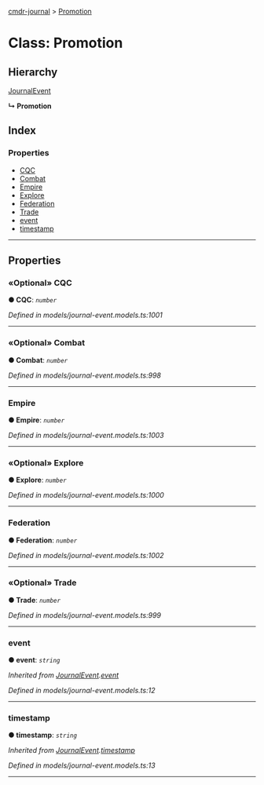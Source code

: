 [cmdr-journal](../README.md) > [Promotion](../classes/promotion.md)



# Class: Promotion

## Hierarchy


 [JournalEvent](journalevent.md)

**↳ Promotion**







## Index

### Properties

* [CQC](promotion.md#cqc)
* [Combat](promotion.md#combat)
* [Empire](promotion.md#empire)
* [Explore](promotion.md#explore)
* [Federation](promotion.md#federation)
* [Trade](promotion.md#trade)
* [event](promotion.md#event)
* [timestamp](promotion.md#timestamp)



---
## Properties
<a id="cqc"></a>

### «Optional» CQC

**●  CQC**:  *`number`* 

*Defined in models/journal-event.models.ts:1001*





___

<a id="combat"></a>

### «Optional» Combat

**●  Combat**:  *`number`* 

*Defined in models/journal-event.models.ts:998*





___

<a id="empire"></a>

###  Empire

**●  Empire**:  *`number`* 

*Defined in models/journal-event.models.ts:1003*





___

<a id="explore"></a>

### «Optional» Explore

**●  Explore**:  *`number`* 

*Defined in models/journal-event.models.ts:1000*





___

<a id="federation"></a>

###  Federation

**●  Federation**:  *`number`* 

*Defined in models/journal-event.models.ts:1002*





___

<a id="trade"></a>

### «Optional» Trade

**●  Trade**:  *`number`* 

*Defined in models/journal-event.models.ts:999*





___

<a id="event"></a>

###  event

**●  event**:  *`string`* 

*Inherited from [JournalEvent](journalevent.md).[event](journalevent.md#event)*

*Defined in models/journal-event.models.ts:12*





___

<a id="timestamp"></a>

###  timestamp

**●  timestamp**:  *`string`* 

*Inherited from [JournalEvent](journalevent.md).[timestamp](journalevent.md#timestamp)*

*Defined in models/journal-event.models.ts:13*





___


